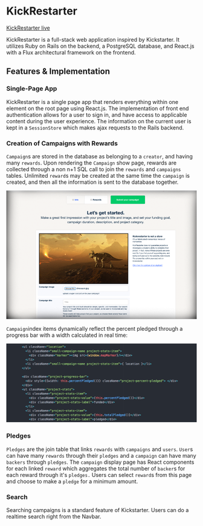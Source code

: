 # KickRestarter

[KickRestarter live][heroku]

[heroku]: https://kickrestarter.louisabramson.com/

KickRestarter is a full-stack web application inspired by Kickstarter.  It utilizes Ruby on Rails on the backend, a PostgreSQL database, and React.js with a Flux architectural framework on the frontend.  

## Features & Implementation


### Single-Page App

  KickRestarter is a single page app that renders everything within one element on the root page using React.js.  The implementation of front end authentication allows for a user to sign in, and have access to applicable content during the user experience.  The information on the current user is kept in a `SessionStore` which makes ajax requests to the Rails backend.

### Creation of Campaigns with Rewards

  `Campaign`s are stored in the database as belonging to a `creator`, and having many `rewards`.  Upon rendering the `Campaign` show page, rewards are collected through a non n+1 SQL call to join the `rewards` and `campaigns` tables.  Unlimited `reward`s may be created at the same time the `campaign` is created, and then all the information is sent to the database together.

  ![image of campaign form](docs/kickrestarter.png)

  `Campaign`index items dynamically reflect the percent pledged through a progress bar with a width calculated in real time:

  ![image of progress-bar code](docs/progress-bar.png)


### Pledges

  `Pledges` are the join table that links `rewards` with `campaigns` and `users`.  `User`s can have many `rewards` through their `pledges` and a `campaign` can have many `backers` through `pledges`.  The `campaign` display page has React components for each linked `reward` which aggregates the total number of `backer`s for each reward through it's `pledges.`  Users can select `reward`s from this page and choose to   make a `pledge` for a minimum amount.

### Search

Searching campaigns is a standard feature of Kickstarter.  Users can do a realtime search right from the Navbar.
